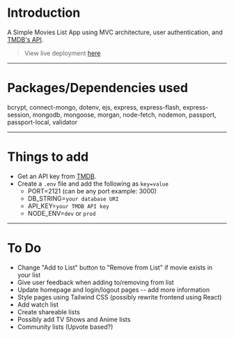 # Introduction

A Simple Movies List App using MVC architecture, user authentication, and [TMDB's API](https://www.themoviedb.org/).

> View live deployment [here](https://movie-list-production-23e9.up.railway.app/)

---

# Packages/Dependencies used

bcrypt, connect-mongo, dotenv, ejs, express, express-flash, express-session, mongodb, mongoose, morgan, node-fetch, nodemon, passport, passport-local, validator

---

# Things to add

- Get an API key from [TMDB](https://www.themoviedb.org/).
- Create a `.env` file and add the following as `key=value`
  - PORT=2121 (can be any port example: 3000)
  - DB_STRING=`your database URI`
  - API_KEY=`your TMDB API key`
  - NODE_ENV=`dev` or `prod`

---

# To Do

- Change "Add to List" button to "Remove from List" if movie exists in your list
- Give user feedback when adding to/removing from list
- Update homepage and login/logout pages -- add more information
- Style pages using Tailwind CSS (possibly rewrite frontend using React)
- Add watch list
- Create shareable lists
- Possibly add TV Shows and Anime lists
- Community lists (Upvote based?)

